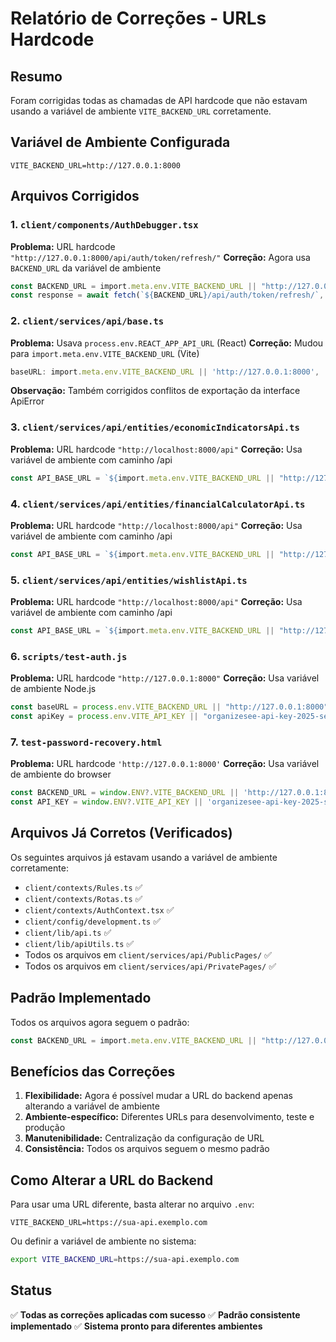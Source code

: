 # Relatório de Correções - URLs Hardcode

## Resumo
Foram corrigidas todas as chamadas de API hardcode que não estavam usando a variável de ambiente `VITE_BACKEND_URL` corretamente.

## Variável de Ambiente Configurada
```env
VITE_BACKEND_URL=http://127.0.0.1:8000
```

## Arquivos Corrigidos

### 1. `client/components/AuthDebugger.tsx`
**Problema:** URL hardcode `"http://127.0.0.1:8000/api/auth/token/refresh/"`
**Correção:** Agora usa `BACKEND_URL` da variável de ambiente
```typescript
const BACKEND_URL = import.meta.env.VITE_BACKEND_URL || "http://127.0.0.1:8000";
const response = await fetch(`${BACKEND_URL}/api/auth/token/refresh/`, {
```

### 2. `client/services/api/base.ts`
**Problema:** Usava `process.env.REACT_APP_API_URL` (React)
**Correção:** Mudou para `import.meta.env.VITE_BACKEND_URL` (Vite)
```typescript
baseURL: import.meta.env.VITE_BACKEND_URL || 'http://127.0.0.1:8000',
```
**Observação:** Também corrigidos conflitos de exportação da interface ApiError

### 3. `client/services/api/entities/economicIndicatorsApi.ts`
**Problema:** URL hardcode `"http://localhost:8000/api"`
**Correção:** Usa variável de ambiente com caminho /api
```typescript
const API_BASE_URL = `${import.meta.env.VITE_BACKEND_URL || "http://127.0.0.1:8000"}/api`;
```

### 4. `client/services/api/entities/financialCalculatorApi.ts`
**Problema:** URL hardcode `"http://localhost:8000/api"`
**Correção:** Usa variável de ambiente com caminho /api
```typescript
const API_BASE_URL = `${import.meta.env.VITE_BACKEND_URL || "http://127.0.0.1:8000"}/api`;
```

### 5. `client/services/api/entities/wishlistApi.ts`
**Problema:** URL hardcode `"http://localhost:8000/api"`
**Correção:** Usa variável de ambiente com caminho /api
```typescript
const API_BASE_URL = `${import.meta.env.VITE_BACKEND_URL || "http://127.0.0.1:8000"}/api`;
```

### 6. `scripts/test-auth.js`
**Problema:** URL hardcode `"http://127.0.0.1:8000"`
**Correção:** Usa variável de ambiente Node.js
```javascript
const baseURL = process.env.VITE_BACKEND_URL || "http://127.0.0.1:8000";
const apiKey = process.env.VITE_API_KEY || "organizesee-api-key-2025-secure";
```

### 7. `test-password-recovery.html`
**Problema:** URL hardcode `'http://127.0.0.1:8000'`
**Correção:** Usa variável de ambiente do browser
```javascript
const BACKEND_URL = window.ENV?.VITE_BACKEND_URL || 'http://127.0.0.1:8000';
const API_KEY = window.ENV?.VITE_API_KEY || 'organizesee-api-key-2025-secure';
```

## Arquivos Já Corretos (Verificados)
Os seguintes arquivos já estavam usando a variável de ambiente corretamente:

- `client/contexts/Rules.ts` ✅
- `client/contexts/Rotas.ts` ✅
- `client/contexts/AuthContext.tsx` ✅
- `client/config/development.ts` ✅
- `client/lib/api.ts` ✅
- `client/lib/apiUtils.ts` ✅
- Todos os arquivos em `client/services/api/PublicPages/` ✅
- Todos os arquivos em `client/services/api/PrivatePages/` ✅

## Padrão Implementado
Todos os arquivos agora seguem o padrão:
```typescript
const BACKEND_URL = import.meta.env.VITE_BACKEND_URL || "http://127.0.0.1:8000";
```

## Benefícios das Correções
1. **Flexibilidade:** Agora é possível mudar a URL do backend apenas alterando a variável de ambiente
2. **Ambiente-específico:** Diferentes URLs para desenvolvimento, teste e produção
3. **Manutenibilidade:** Centralização da configuração de URL
4. **Consistência:** Todos os arquivos seguem o mesmo padrão

## Como Alterar a URL do Backend
Para usar uma URL diferente, basta alterar no arquivo `.env`:
```env
VITE_BACKEND_URL=https://sua-api.exemplo.com
```

Ou definir a variável de ambiente no sistema:
```bash
export VITE_BACKEND_URL=https://sua-api.exemplo.com
```

## Status
✅ **Todas as correções aplicadas com sucesso**
✅ **Padrão consistente implementado**
✅ **Sistema pronto para diferentes ambientes**
